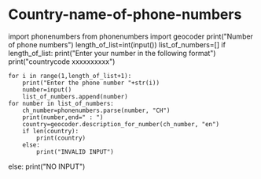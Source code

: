# Country-name-of-phone-numbers
import phonenumbers
from phonenumbers import geocoder
print("Number of phone numbers") 
length_of_list=int(input())
list_of_numbers=[]
if length_of_list:
    print("Enter your number in the following format")
    print("countrycode xxxxxxxxxx")

    for i in range(1,length_of_list+1):
        print("Enter the phone number "+str(i))
        number=input()
        list_of_numbers.append(number)
    for number in list_of_numbers:
        ch_number=phonenumbers.parse(number, "CH")
        print(number,end=" : ")
        country=geocoder.description_for_number(ch_number, "en")
        if len(country):
            print(country)
        else:
            print("INVALID INPUT")
else:
    print("NO INPUT")
